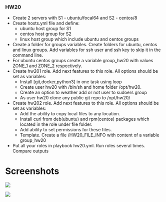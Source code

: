 ### HW20

- Create 2 servers with S1 - ubuntu/focal64 and  S2 - centos/8
- Create hosts.yml file and define:
  - ubuntu host group for S1
  - centos host group for S2
  - linux host group which include ubuntu and centos groups
- Create a folder for groups variables. Create folders for ubuntu, centos and linux groups. Add variables for ssh user and ssh key to skip it in the command line.
- For ubuntu centos groups create a variable group_hw20 with values ZONE_1 and ZONE_2 respectively.
- Create hw201 role. Add next features to this role. All options should be set as variables:
  - Install [git,docker,python3] in one task using loop
  - Create user hw20 with /bin/sh and home folder /opt/hw20.
  - Create an option to weather add or not user to sudoers group
  - As user hw20 clone any public git repo to /opt/hw20/
- Create hw202 role. Add next features to this role. All options should be set as variables:
  - Add the ability to copy local files to any location.
  - Install curl from deb(ubuntu) and rpm(centos) packages which located in the role under file folder.
  - Add ability to set permissions for these files.
  - Template. Create a file /HW20_FILE_INFO with content of a variable group_hw20
- Put all your roles in playbook hw20.yml. Run roles several times. Compare outputs

# Screenshots

![](https://i.ibb.co/16bXb40/Screenshot-1.jpg)

![](https://i.ibb.co/YyC9tBb/added-template.jpg)